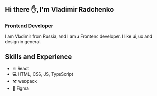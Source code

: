 ## Hi there ✋, I'm Vladimir Radchenko
### Frontend Developer
I am Vladimir from Russia, and I am a Frontend developer.  I like ui, ux and design in general. 

## Skills and Experience
*  ⚛ React
*  💻 HTML, CSS, JS, TypeScript
*  🛠 Webpack
*  🎨 Figma







